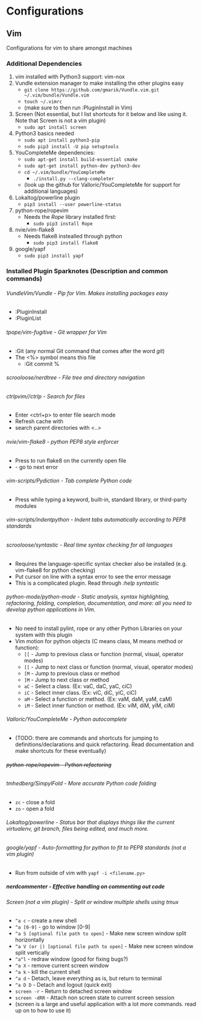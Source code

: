 # Configurations

## Vim
Configurations for vim to share amongst machines
### Additional Dependencies
1. vim installed with Python3 support: vim-nox
2. Vundle extension manager to make installing the other plugins easy
    - `git clone https://github.com/gmarik/Vundle.vim.git ~/.vim/bundle/Vundle.vim`
    - `touch ~/.vimrc`
    - (make sure to then run :PluginInstall in Vim)
3. Screen (Not essential, but I list shortcuts for it below and like using it. Note that Screen is not a vim plugin)
    - `sudo apt install screen`
4. Python3 basics needed
    - `sudo apt install python3-pip`
    - `sudo pip3 install -U pip setuptools`
5. YouCompleteMe dependencies:
    - `sudo apt-get install build-essential cmake`
    - `sudo apt-get install python-dev python3-dev`
    - `cd ~/.vim/bundle/YouCompleteMe`
        - `./install.py --clang-completer`
    - (look up the github for Valloric/YouCompleteMe for support for additional languages)
6. Lokaltog/powerline plugin
    - `pip3 install --user powerline-status`
7. python-rope/ropevim 
    - Needs the *Rope* library installed first:
        - `sudo pip3 install Rope`
8. nvie/vim-flake8
    - Needs flake8 instealled through python
        - `sudo pip3 install flake8`
9. google/yapf
    - `sudo pip3 install yapf`
    
### Installed Plugin Sparknotes (Description and common commands)
###### VundleVim/Vundle - Pip for Vim. Makes installing packages easy
- :PluginInstall
- :PluginList
###### tpope/vim-fugitive - Git wrapper for Vim
- :Git (any normal Git command that comes after the word *git*)
- The <%> symbol means this file
    - :Git commit %
###### scrooloose/nerdtree - File tree and directory navigation
###### ctrlpvim//ctrlp - Search for files
- Enter <ctrl+p> to enter file search mode
- Refresh cache with <F5>
- search parent directories with <..>
###### nvie/vim-flake8 - python PEP8 style enforcer
- Press <F7> to run flake8 on the currently open file
- <Enter> - go to next error
###### vim-scripts/Pydiction - Tab complete Python code
- Press <tab> while typing a keyword, built-in, standard library, or third-party modules
###### vim-scripts/indentpython - Indent tabs automatically according to PEP8 standards
###### scrooloose/syntastic - Real time syntax checking for all languages
- Requires the language-specific syntax checker also be installed (e.g. vim-flake8 for python checking)
- Put cursor on line with a syntax error to see the error message
- This is a complicated plugin. Read through *:help syntastic*
###### python-mode/python-mode - Static analysis, syntax highlighting, refactoring, folding, completion, documentation, and more: all you need to develop python applications in Vim.
- No need to install pylint, rope or any other Python Libraries on your system with this plugin
- Vim motion for python objects (C means class, M means method or function):
    - `[[` - Jump to previous class or function (normal, visual, operator modes)
    - `[[` - Jump to next class or function (normal, visual, operator modes)
    - `[M` - Jump to previous class or method
    - `]M` - Jump to next class or method
    - `aC` - Select a class. (Ex: vaC, daC, yaC, ciC)
    - `iC` - Select inner class. (Ex: viC, diC, yiC, ciC)
    - `aM` - Select a function or method. (Ex: vaM, daM, yaM, caM)
    - `iM` - Select inner function or method. (Ex: viM, diM, yiM, ciM)
###### Valloric/YouCompleteMe - Python autocomplete
- (TODO: there are commands and shortcuts for jumping to definitions/declarations and quick refactoring. Read documentation and make shortcuts for these eventually)
###### ~~python-rope/ropevim - Python refactoring~~
###### tmhedberg/SimpylFold - More accurate Python code folding
- `zc` - close a fold
- `zo` - open a fold
###### Lokaltog/powerline - Status bar that displays things like the current virtualenv, git branch, files being edited, and much more.
###### google/yapf - Auto-formatting for python to fit to PEP8 standards (not a vim plugin)
- Run from outside of vim with `yapf -i <filename.py>`
##### nerdcommenter - Effective handling on commenting out code
###### Screen (not a vim plugin) - Split or window multiple shells using tmux
- `^a c` - create a new shell
- `^a [0-9]` - go to window [0-9]
- `^a S [optional file path to open]` - Make new screen window split horizontally 
- `^a V (or |) [optional file path to open]` - Make new screen window split vertically 
- `^a^l` - redraw window (good for fixing bugs?)
- `^a X` - remove current screen window
- `^a k` - kill the current shell
- `^a d` - Detach, leave everything as is, but return to terminal
- `^a D D` - Detach and logout (quick exit)
- `screen -r` - Return to detached screen window
- `screen -dRR` - Attach non screen state to current screen session
- (screen is a large and useful application with a lot more commands. read up on to how to use it)

